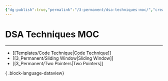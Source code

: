 ```yaml
---
{"dg-publish":true,"permalink":"/3-permanent/dsa-techniques-moc/","created":"2023-09-19T07:39:30.863-05:00","updated":"2023-09-19T07:39:59.288-05:00"}
---
```


# DSA Techniques MOC
---
- [[Templates/Code Technique\|Code Technique]]
- [[3_Permanent/Sliding Window\|Sliding Window]]
- [[3_Permanent/Two Pointers\|Two Pointers]]

{ .block-language-dataview}
